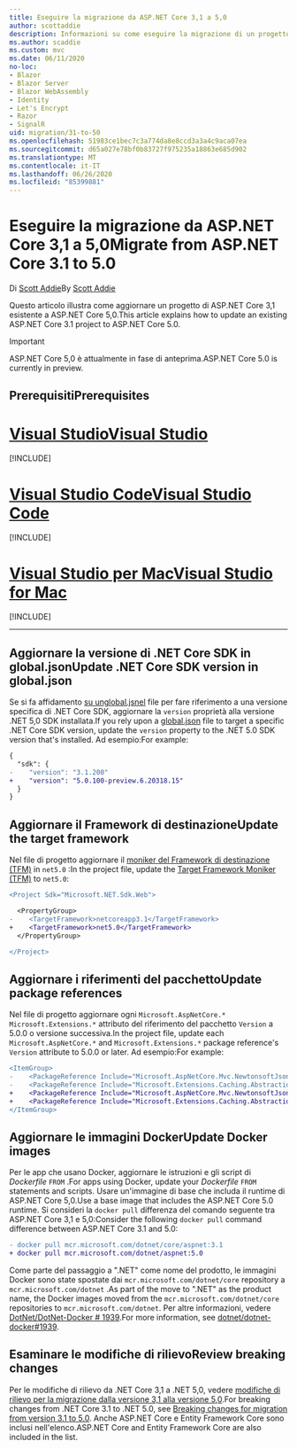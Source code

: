 ```yaml
---
title: Eseguire la migrazione da ASP.NET Core 3,1 a 5,0
author: scottaddie
description: Informazioni su come eseguire la migrazione di un progetto ASP.NET Core 3,1 ASP.NET Core 5,0.
ms.author: scaddie
ms.custom: mvc
ms.date: 06/11/2020
no-loc:
- Blazor
- Blazor Server
- Blazor WebAssembly
- Identity
- Let's Encrypt
- Razor
- SignalR
uid: migration/31-to-50
ms.openlocfilehash: 51983ce1bec7c3a774da8e8ccd3a3a4c9aca07ea
ms.sourcegitcommit: d65a027e78bf0b83727f975235a18863e685d902
ms.translationtype: MT
ms.contentlocale: it-IT
ms.lasthandoff: 06/26/2020
ms.locfileid: "85399881"
---
```

# <a name="migrate-from-aspnet-core-31-to-50"></a><span data-ttu-id="3fd4c-103">Eseguire la migrazione da ASP.NET Core 3,1 a 5,0</span><span class="sxs-lookup"><span data-stu-id="3fd4c-103">Migrate from ASP.NET Core 3.1 to 5.0</span></span>

<span data-ttu-id="3fd4c-104">Di [Scott Addie](https://github.com/scottaddie)</span><span class="sxs-lookup"><span data-stu-id="3fd4c-104">By [Scott Addie](https://github.com/scottaddie)</span></span>

<span data-ttu-id="3fd4c-105">Questo articolo illustra come aggiornare un progetto di ASP.NET Core 3,1 esistente a ASP.NET Core 5,0.</span><span class="sxs-lookup"><span data-stu-id="3fd4c-105">This article explains how to update an existing ASP.NET Core 3.1 project to ASP.NET Core 5.0.</span></span>

> [!IMPORTANT]
> <span data-ttu-id="3fd4c-106">ASP.NET Core 5,0 è attualmente in fase di anteprima.</span><span class="sxs-lookup"><span data-stu-id="3fd4c-106">ASP.NET Core 5.0 is currently in preview.</span></span>

## <a name="prerequisites"></a><span data-ttu-id="3fd4c-107">Prerequisiti</span><span class="sxs-lookup"><span data-stu-id="3fd4c-107">Prerequisites</span></span>

# <a name="visual-studio"></a>[<span data-ttu-id="3fd4c-108">Visual Studio</span><span class="sxs-lookup"><span data-stu-id="3fd4c-108">Visual Studio</span></span>](#tab/visual-studio)

[!INCLUDE[](~/includes/net-core-prereqs-vs-5.0.md)]

# <a name="visual-studio-code"></a>[<span data-ttu-id="3fd4c-109">Visual Studio Code</span><span class="sxs-lookup"><span data-stu-id="3fd4c-109">Visual Studio Code</span></span>](#tab/visual-studio-code)

[!INCLUDE[](~/includes/net-core-prereqs-vsc-5.0.md)]

# <a name="visual-studio-for-mac"></a>[<span data-ttu-id="3fd4c-110">Visual Studio per Mac</span><span class="sxs-lookup"><span data-stu-id="3fd4c-110">Visual Studio for Mac</span></span>](#tab/visual-studio-mac)

[!INCLUDE[](~/includes/net-core-prereqs-mac-5.0.md)]

---

## <a name="update-net-core-sdk-version-in-globaljson"></a><span data-ttu-id="3fd4c-111">Aggiornare la versione di .NET Core SDK in global.json</span><span class="sxs-lookup"><span data-stu-id="3fd4c-111">Update .NET Core SDK version in global.json</span></span>

<span data-ttu-id="3fd4c-112">Se si fa affidamento [su unglobal.jsnel](/dotnet/core/tools/global-json) file per fare riferimento a una versione specifica di .NET Core SDK, aggiornare la `version` proprietà alla versione .NET 5,0 SDK installata.</span><span class="sxs-lookup"><span data-stu-id="3fd4c-112">If you rely upon a [global.json](/dotnet/core/tools/global-json) file to target a specific .NET Core SDK version, update the `version` property to the .NET 5.0 SDK version that's installed.</span></span> <span data-ttu-id="3fd4c-113">Ad esempio:</span><span class="sxs-lookup"><span data-stu-id="3fd4c-113">For example:</span></span>

```diff
{
  "sdk": {
-    "version": "3.1.200"
+    "version": "5.0.100-preview.6.20318.15"
  }
}
```

## <a name="update-the-target-framework"></a><span data-ttu-id="3fd4c-114">Aggiornare il Framework di destinazione</span><span class="sxs-lookup"><span data-stu-id="3fd4c-114">Update the target framework</span></span>

<span data-ttu-id="3fd4c-115">Nel file di progetto aggiornare il [moniker del Framework di destinazione (TFM)](/dotnet/standard/frameworks) in `net5.0` :</span><span class="sxs-lookup"><span data-stu-id="3fd4c-115">In the project file, update the [Target Framework Moniker (TFM)](/dotnet/standard/frameworks) to `net5.0`:</span></span>

```diff
<Project Sdk="Microsoft.NET.Sdk.Web">

  <PropertyGroup>
-    <TargetFramework>netcoreapp3.1</TargetFramework>
+    <TargetFramework>net5.0</TargetFramework>
  </PropertyGroup>

</Project>
```

## <a name="update-package-references"></a><span data-ttu-id="3fd4c-116">Aggiornare i riferimenti del pacchetto</span><span class="sxs-lookup"><span data-stu-id="3fd4c-116">Update package references</span></span>

<span data-ttu-id="3fd4c-117">Nel file di progetto aggiornare ogni `Microsoft.AspNetCore.*` `Microsoft.Extensions.*` attributo del riferimento del pacchetto `Version` a 5.0.0 o versione successiva.</span><span class="sxs-lookup"><span data-stu-id="3fd4c-117">In the project file, update each `Microsoft.AspNetCore.*` and `Microsoft.Extensions.*` package reference's `Version` attribute to 5.0.0 or later.</span></span> <span data-ttu-id="3fd4c-118">Ad esempio:</span><span class="sxs-lookup"><span data-stu-id="3fd4c-118">For example:</span></span>

```diff
<ItemGroup>
-    <PackageReference Include="Microsoft.AspNetCore.Mvc.NewtonsoftJson" Version="3.1.2" />
-    <PackageReference Include="Microsoft.Extensions.Caching.Abstractions" Version="3.1.2" />
+    <PackageReference Include="Microsoft.AspNetCore.Mvc.NewtonsoftJson" Version="5.0.0-preview.6.20312.15" />
+    <PackageReference Include="Microsoft.Extensions.Caching.Abstractions" Version="5.0.0-preview.6.20305.6" />
</ItemGroup>
```

## <a name="update-docker-images"></a><span data-ttu-id="3fd4c-119">Aggiornare le immagini Docker</span><span class="sxs-lookup"><span data-stu-id="3fd4c-119">Update Docker images</span></span>

<span data-ttu-id="3fd4c-120">Per le app che usano Docker, aggiornare le istruzioni e gli script di *Dockerfile* `FROM` .</span><span class="sxs-lookup"><span data-stu-id="3fd4c-120">For apps using Docker, update your *Dockerfile* `FROM` statements and scripts.</span></span> <span data-ttu-id="3fd4c-121">Usare un'immagine di base che includa il runtime di ASP.NET Core 5,0.</span><span class="sxs-lookup"><span data-stu-id="3fd4c-121">Use a base image that includes the ASP.NET Core 5.0 runtime.</span></span> <span data-ttu-id="3fd4c-122">Si consideri la `docker pull` differenza del comando seguente tra ASP.NET Core 3,1 e 5,0:</span><span class="sxs-lookup"><span data-stu-id="3fd4c-122">Consider the following `docker pull` command difference between ASP.NET Core 3.1 and 5.0:</span></span>

```diff
- docker pull mcr.microsoft.com/dotnet/core/aspnet:3.1
+ docker pull mcr.microsoft.com/dotnet/aspnet:5.0
```

<span data-ttu-id="3fd4c-123">Come parte del passaggio a ".NET" come nome del prodotto, le immagini Docker sono state spostate dai `mcr.microsoft.com/dotnet/core` repository a `mcr.microsoft.com/dotnet` .</span><span class="sxs-lookup"><span data-stu-id="3fd4c-123">As part of the move to ".NET" as the product name, the Docker images moved from the `mcr.microsoft.com/dotnet/core` repositories to `mcr.microsoft.com/dotnet`.</span></span> <span data-ttu-id="3fd4c-124">Per altre informazioni, vedere [DotNet/DotNet-Docker # 1939](https://github.com/dotnet/dotnet-docker/issues/1939).</span><span class="sxs-lookup"><span data-stu-id="3fd4c-124">For more information, see [dotnet/dotnet-docker#1939](https://github.com/dotnet/dotnet-docker/issues/1939).</span></span>

## <a name="review-breaking-changes"></a><span data-ttu-id="3fd4c-125">Esaminare le modifiche di rilievo</span><span class="sxs-lookup"><span data-stu-id="3fd4c-125">Review breaking changes</span></span>

<span data-ttu-id="3fd4c-126">Per le modifiche di rilievo da .NET Core 3,1 a .NET 5,0, vedere [modifiche di rilievo per la migrazione dalla versione 3,1 alla versione 5,0](/dotnet/core/compatibility/3.1-5.0).</span><span class="sxs-lookup"><span data-stu-id="3fd4c-126">For breaking changes from .NET Core 3.1 to .NET 5.0, see [Breaking changes for migration from version 3.1 to 5.0](/dotnet/core/compatibility/3.1-5.0).</span></span> <span data-ttu-id="3fd4c-127">Anche ASP.NET Core e Entity Framework Core sono inclusi nell'elenco.</span><span class="sxs-lookup"><span data-stu-id="3fd4c-127">ASP.NET Core and Entity Framework Core are also included in the list.</span></span>
